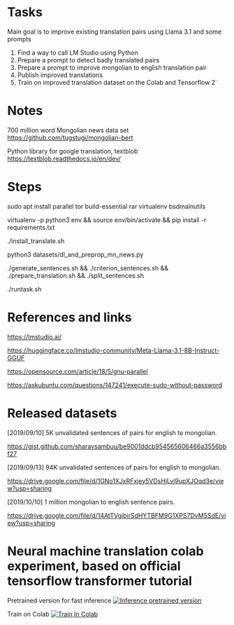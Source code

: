 

# Tasks

  Main goal is to improve existing translation pairs using Llama 3.1 and some prompts

  1. Find a way to call LM Studio using Python
  2. Prepare a prompt to detect badly translated pairs
  3. Prepare a prompt to improve mongolian to english translation pair
  4. Publish improved translations
  5. Train on improved translation dataset on the Colab and Tensorflow 2`





# Notes

  700 million word Mongolian news data set
  https://github.com/tugstugi/mongolian-bert

  Python library for google translation, textblob
  https://textblob.readthedocs.io/en/dev/

# Steps

  sudo apt install parallel tor build-essential rar virtualenv bsdmainutils
  
  virtualenv -p python3 env && source env/bin/activate && pip install -r requirements.txt
  
  ./install_translate.sh
  
  python3 datasets/dl_and_preprop_mn_news.py
  
  ./generate_sentences.sh && ./criterion_sentences.sh && ./prepare_translation.sh && ./split_sentences.sh
  
  ./runtask.sh

# References and links

  https://lmstudio.ai/

  https://huggingface.co/lmstudio-community/Meta-Llama-3.1-8B-Instruct-GGUF

  https://opensource.com/article/18/5/gnu-parallel
  
  https://askubuntu.com/questions/147241/execute-sudo-without-password

  
# Released datasets

  [2019/09/10] 5K unvalidated sentences of pairs for english to mongolian.
  
  https://gist.github.com/sharavsambuu/be9001ddcb954565606466a3556bbf27
  
  [2019/09/13] 94K unvalidated sentences of pairs for english to mongolian.
  
  https://drive.google.com/file/d/1GNo1XJxRFxjey5VDsHjLvj9upXJOqd3e/view?usp=sharing
  
  [2019/10/10] 1 million mongolian to english sentence pairs.
  
  https://drive.google.com/file/d/14AtTVgibirSdHYTBFM9G1XPS7DvM5SdE/view?usp=sharing
  
  
# Neural machine translation colab experiment, based on official tensorflow transformer tutorial

Pretrained version for fast inference [![Inference pretrained version](https://colab.research.google.com/assets/colab-badge.svg)](https://colab.research.google.com/drive/1xnwQLlh_5C1UOYUVEuu7D9_IUORn0YRK)

Train on Colab [![Train In Colab](https://colab.research.google.com/assets/colab-badge.svg)](https://colab.research.google.com/drive/1Qkzo624DrXjaEumK54sjf2KQX_zBsiLq)
